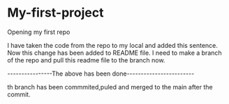# My-first-project
Opening my first repo

I have taken the code from the repo to my local and added this sentence.
Now this change has been added to README file. 
I need to make a branch of the repo and pull this readme file to the branch now.

----------------The above has been done------------------------

th branch has been commmited,puled and merged to the main after the commit.
